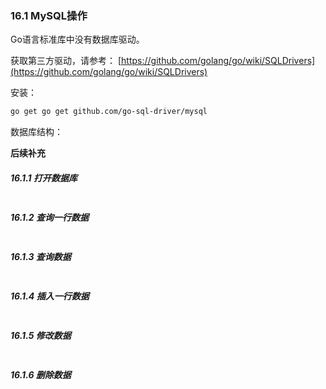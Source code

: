 ### 16.1 MySQL操作

Go语言标准库中没有数据库驱动。

获取第三方驱动，请参考： [https://github.com/golang/go/wiki/SQLDrivers](https://github.com/golang/go/wiki/SQLDrivers)

安装：

```bash
go get go get github.com/go-sql-driver/mysql
```

数据库结构：

**后续补充**

##### 16.1.1 打开数据库

```

```

##### 16.1.2 查询一行数据

```

```

##### 16.1.3 查询数据

```

```

##### 16.1.4 插入一行数据

```

```

##### 16.1.5 修改数据

```

```

##### 16.1.6 删除数据

```

```



